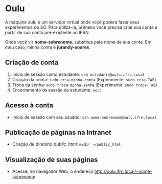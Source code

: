 # Oulu
A máquina oulu é um servidor virtual onde você poderá fazer seus experimentos de SO. Para utilizá-la, 
primeiro você precisa criar sua conta a partir de sua conta pre-existente no IFRN.

Onde você vir **nome-sobrenome**, substitua pelo nome de sua conta. Em meu caso, minha conta é **jurandy-soares**.
## Criação de conta
1. Início de sessão como estudante: `ssh estudante@oulu.ifrn.local`
2. Criação da conta: `sudo cria-minha-conta`  (Experimente: `sudo cria-TAB`)
3. Troca da senha: `sudo troca-minha-senha` (Experimente: `sudo troca-TAB`)
4. Encerramento da sessão de estudante: `exit`

## Acesso à conta
* Início de sessão com seu usuário: `ssh nome-sobrenome@oulu.ifrn.local`

## Publicação de páginas na Intranet
* Criação de diretório *public_html*: `mkdir ~/public_html`

## Visualização de suas páginas
* Acesse, no navegador Web, o endereço http://oulu.ifrn.local/~nome-sobrenome
